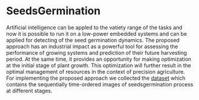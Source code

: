 # SeedsGermination
Artificial intelligence can be appled to the vatiety range of the tasks and now it is possible to run it on a low-power embedded systems and can be applied for  detecting of  the  seed  germination  dynamics.  The proposed approach has an industrial impact as a powerful tool  for  assessing  the  performance  of  growing  systems  and prediction of their future harvesting period. At the same time, it provides an opportunity for making optimization at the initial stage  of  plant  growth.  This  optimization  will  further  result in  the  optimal  management  of  resources  in  the  context  of precision agriculture. For implementing the proposed approach we collected the [dataset](https://www.dropbox.com/sh/92659kzt2zhapjd/AAA4hDa4e6WhkbHzsy0ajgzba?dl=0) which contains the sequentially time-ordered images of seedsgermination process at different stages.
